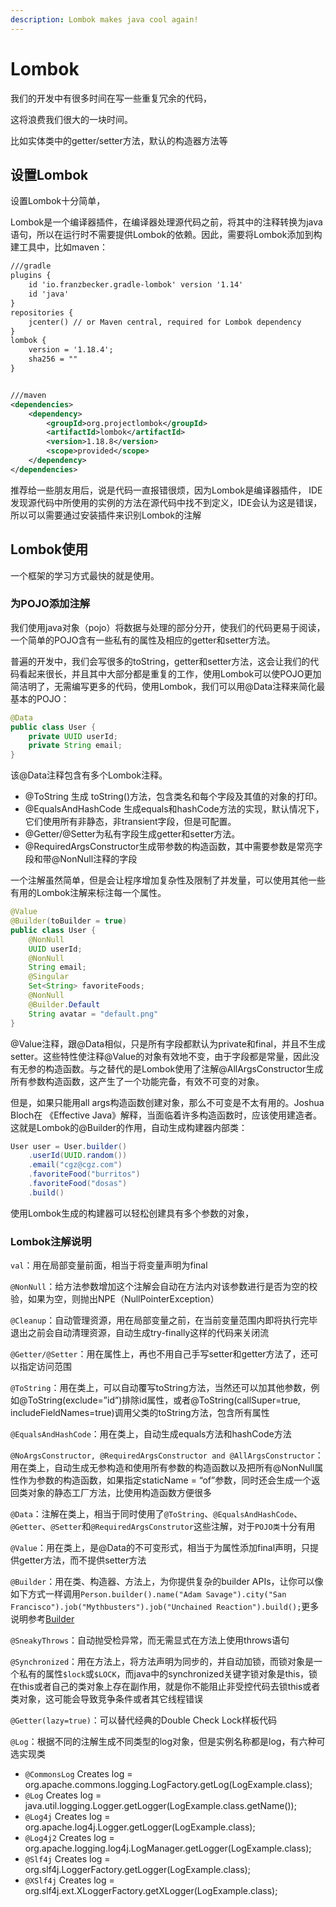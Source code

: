 ```yaml
---
description: Lombok makes java cool again!
---
```


# Lombok

我们的开发中有很多时间在写一些重复冗余的代码，

这将浪费我们很大的一块时间。

比如实体类中的getter/setter方法，默认的构造器方法等

## 设置Lombok

设置Lombok十分简单，

Lombok是一个编译器插件，在编译器处理源代码之前，将其中的注释转换为java语句，所以在运行时不需要提供Lombok的依赖。因此，需要将Lombok添加到构建工具中，比如maven：

```xml
///gradle
plugins {
    id 'io.franzbecker.gradle-lombok' version '1.14'
    id 'java'
}
repositories {
    jcenter() // or Maven central, required for Lombok dependency
}
lombok {
    version = '1.18.4';
    sha256 = ""
}


///maven
<dependencies>
	<dependency>
		<groupId>org.projectlombok</groupId>
		<artifactId>lombok</artifactId>
		<version>1.18.8</version>
		<scope>provided</scope>
	</dependency>
</dependencies>
```

推荐给一些朋友用后，说是代码一直报错很烦，因为Lombok是编译器插件， IDE发现源代码中所使用的实例的方法在源代码中找不到定义，IDE会认为这是错误，所以可以需要通过安装插件来识别Lombok的注解

## Lombok使用

一个框架的学习方式最快的就是使用。

### 为POJO添加注解

我们使用java对象（pojo）将数据与处理的部分分开，使我们的代码更易于阅读，一个简单的POJO含有一些私有的属性及相应的getter和setter方法。

普遍的开发中，我们会写很多的toString，getter和setter方法，这会让我们的代码看起来很长，并且其中大部分都是重复的工作，使用Lombok可以使POJO更加简洁明了，无需编写更多的代码，使用Lombok，我们可以用@Data注释来简化最基本的POJO：

```java
@Data
public class User {
    private UUID userId;
    private String email;
}
```

该@Data注释包含有多个Lombok注释。

* @ToString 生成 toString\(\)方法，包含类名和每个字段及其值的对象的打印。
* @EqualsAndHashCode 生成equals和hashCode方法的实现，默认情况下，它们使用所有非静态，非transient字段，但是可配置。
* @Getter/@Setter为私有字段生成getter和setter方法。
* @RequiredArgsConstructor生成带参数的构造函数，其中需要参数是常亮字段和带@NonNull注释的字段

一个注解虽然简单，但是会让程序增加复杂性及限制了并发量，可以使用其他一些有用的Lombok注解来标注每一个属性。

```java
@Value
@Builder(toBuilder = true)
public class User {
    @NonNull
    UUID userId;
    @NonNull
    String email;
    @Singular
    Set<String> favoriteFoods;
    @NonNull
    @Builder.Default
    String avatar = "default.png"
}
```

@Value注释，跟@Data相似，只是所有字段都默认为private和final，并且不生成setter。这些特性使注释@Value的对象有效地不变，由于字段都是常量，因此没有无参的构造函数。与之替代的是Lombok使用了注解@AllArgsConstructor生成所有参数构造函数，这产生了一个功能完备，有效不可变的对象。

但是，如果只能用all args构造函数创建对象，那么不可变是不太有用的。Joshua Bloch在 《Effective Java》解释，当面临着许多构造函数时，应该使用建造者。这就是Lombok的@Builder的作用，自动生成构建器内部类：

```java
User user = User.builder()
    .userId(UUID.random())
    .email("cgz@cgz.com")
    .favoriteFood("burritos")
    .favoriteFood("dosas")
    .build()
```

使用Lombok生成的构建器可以轻松创建具有多个参数的对象，



### Lombok注解说明

`val`：用在局部变量前面，相当于将变量声明为final

 `@NonNull`：给方法参数增加这个注解会自动在方法内对该参数进行是否为空的校验，如果为空，则抛出NPE（NullPointerException）

 `@Cleanup`：自动管理资源，用在局部变量之前，在当前变量范围内即将执行完毕退出之前会自动清理资源，自动生成try-finally这样的代码来关闭流

 `@Getter/@Setter`：用在属性上，再也不用自己手写setter和getter方法了，还可以指定访问范围

 `@ToString`：用在类上，可以自动覆写toString方法，当然还可以加其他参数，例如@ToString\(exclude=”id”\)排除id属性，或者@ToString\(callSuper=true, includeFieldNames=true\)调用父类的toString方法，包含所有属性

 `@EqualsAndHashCode`：用在类上，自动生成equals方法和hashCode方法

 `@NoArgsConstructor, @RequiredArgsConstructor and @AllArgsConstructor`：用在类上，自动生成无参构造和使用所有参数的构造函数以及把所有@NonNull属性作为参数的构造函数，如果指定staticName = “of”参数，同时还会生成一个返回类对象的静态工厂方法，比使用构造函数方便很多

 `@Data`：注解在类上，相当于同时使用了`@ToString`、`@EqualsAndHashCode`、`@Getter`、`@Setter`和`@RequiredArgsConstrutor`这些注解，对于`POJO类`十分有用

 `@Value`：用在类上，是@Data的不可变形式，相当于为属性添加final声明，只提供getter方法，而不提供setter方法

 `@Builder`：用在类、构造器、方法上，为你提供复杂的builder APIs，让你可以像如下方式一样调用`Person.builder().name("Adam Savage").city("San Francisco").job("Mythbusters").job("Unchained Reaction").build();`更多说明参考[Builder](https://link.jianshu.com?t=https%3A%2F%2Fprojectlombok.org%2Ffeatures%2FBuilder.html)

 `@SneakyThrows`：自动抛受检异常，而无需显式在方法上使用throws语句

 `@Synchronized`：用在方法上，将方法声明为同步的，并自动加锁，而锁对象是一个私有的属性`$lock`或`$LOCK`，而java中的synchronized关键字锁对象是this，锁在this或者自己的类对象上存在副作用，就是你不能阻止非受控代码去锁this或者类对象，这可能会导致竞争条件或者其它线程错误

 `@Getter(lazy=true)`：可以替代经典的Double Check Lock样板代码

 `@Log`：根据不同的注解生成不同类型的log对象，但是实例名称都是log，有六种可选实现类

*  `@CommonsLog` Creates log = org.apache.commons.logging.LogFactory.getLog\(LogExample.class\);
*  `@Log` Creates log = java.util.logging.Logger.getLogger\(LogExample.class.getName\(\)\);
*  `@Log4j` Creates log = org.apache.log4j.Logger.getLogger\(LogExample.class\);
*  `@Log4j2` Creates log = org.apache.logging.log4j.LogManager.getLogger\(LogExample.class\);
*  `@Slf4j` Creates log = org.slf4j.LoggerFactory.getLogger\(LogExample.class\);
*  `@XSlf4j` Creates log = org.slf4j.ext.XLoggerFactory.getXLogger\(LogExample.class\);

  























